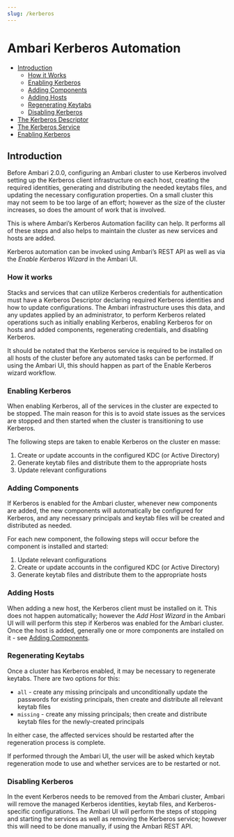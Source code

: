 ```yaml
---
slug: /kerberos
---
```


# Ambari Kerberos Automation

<!---
Licensed to the Apache Software Foundation (ASF) under one or more
contributor license agreements. See the NOTICE file distributed with
this work for additional information regarding copyright ownership.
The ASF licenses this file to You under the Apache License, Version 2.0
(the "License"); you may not use this file except in compliance with
the License. You may obtain a copy of the License at

http://www.apache.org/licenses/LICENSE-2.0

Unless required by applicable law or agreed to in writing, software
distributed under the License is distributed on an "AS IS" BASIS,
WITHOUT WARRANTIES OR CONDITIONS OF ANY KIND, either express or implied.
See the License for the specific language governing permissions and
limitations under the License.
-->


- [Introduction](#introduction)
  - [How it Works](#how-it-works)
  - [Enabling Kerberos](#enabling-kerberos)
  - [Adding Components](#adding-components)
  - [Adding Hosts](#adding-hosts)
  - [Regenerating Keytabs](#regenerating-keytabs)
  - [Disabling Kerberos](#disabling-kerberos)
- [The Kerberos Descriptor](kerberos_descriptor.md)
- [The Kerberos Service](kerberos_service.md)
- [Enabling Kerberos](enabling_kerberos.md)

<a name="introduction"></a>

## Introduction

Before Ambari 2.0.0, configuring an Ambari cluster to use Kerberos involved setting up the Kerberos
client infrastructure on each host, creating the required identities, generating and distributing the
needed keytabs files, and updating the necessary configuration properties. On a small cluster this may
not seem to be too large of an effort; however as the size of the cluster increases, so does the amount
of work that is involved.

This is where Ambari’s Kerberos Automation facility can help. It performs all of these steps and
also helps to maintain the cluster as new services and hosts are added.

Kerberos automation can be invoked using Ambari’s REST API as well as via the _Enable Kerberos Wizard_
in the Ambari UI.

<a name="how-it-works"></a>

### How it works

Stacks and services that can utilize Kerberos credentials for authentication must have a Kerberos
Descriptor declaring required Kerberos identities and how to update configurations. The Ambari
infrastructure uses this data, and any updates applied by an administrator, to perform Kerberos
related operations such as initially enabling Kerberos, enabling Kerberos for on hosts and added
components, regenerating credentials, and disabling Kerberos.

It should be notated that the Kerberos service is required to be installed on all hosts of the cluster
before any automated tasks can be performed. If using the Ambari UI, this should happen as part of the
Enable Kerberos wizard workflow.

<a name="enabling-kerberos"></a>

### Enabling Kerberos

When enabling Kerberos, all of the services in the cluster are expected to be stopped. The main
reason for this is to avoid state issues as the services are stopped and then started when the cluster
is transitioning to use Kerberos.

The following steps are taken to enable Kerberos on the cluster en masse:

1. Create or update accounts in the configured KDC (or Active Directory)
2. Generate keytab files and distribute them to the appropriate hosts
3. Update relevant configurations

<a name="adding-components"></a>

### Adding Components

If Kerberos is enabled for the Ambari cluster, whenever new components are added, the new components
will automatically be configured for Kerberos, and any necessary principals and  keytab files will be
created and distributed as needed.

For each new component, the following steps will occur before the component is installed and started:

1. Update relevant configurations
2. Create or update accounts in the configured KDC (or Active Directory)
3. Generate keytab files and distribute them to the appropriate hosts

<a name="adding-hosts"></a>

### Adding Hosts

When adding a new host, the Kerberos client must be installed on it. This does not happen automatically;
however the _Add Host Wizard_ in the Ambari UI will will perform this step if Kerberos was enabled for
the Ambari cluster. Once the host is added, generally one or more components are installed on
it - see [Adding Components](#adding-components).

<a name="regenerating-keytabs"></a>

### Regenerating Keytabs

Once a cluster has Kerberos enabled, it may be necessary to regenerate keytabs. There are two options
for this:

- `all` - create any missing principals and unconditionally update the passwords for existing principals, then create and distribute all relevant keytab files
- `missing` - create any missing principals; then create and distribute keytab files for the newly-created principals

In either case, the affected services should be restarted after the regeneration process is complete.

If performed through the Ambari UI, the user will be asked which keytab regeneration mode to use and
whether services are to be restarted or not. 

<a name="disabling-kerberos"></a>

### Disabling Kerberos

In the event Kerberos needs to be removed from the Ambari cluster, Ambari will remove the managed
Kerberos identities, keytab files, and Kerberos-specific configurations. The Ambari UI will perform
the steps of stopping and starting the services as well as removing the Kerberos service; however
this will need to be done manually, if using the Ambari REST API.
